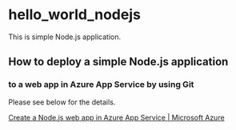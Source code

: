 # hello_world_nodejs

This is simple Node.js application.

## How to deploy a simple Node.js application

### to a web app in Azure App Service by using Git

Please see below for the details.

[Create a Node.js web app in Azure App Service | Microsoft Azure](https://azure.microsoft.com/en-us/documentation/articles/web-sites-nodejs-develop-deploy-mac/)
